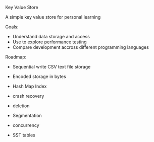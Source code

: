 Key Value Store

A simple key value store for personal learning

Goals:
- Understand data storage and access
- Use to explore performance testing
- Compare development accross different programming languages

Roadmap:

- Sequential write CSV text file storage
- Encoded storage in bytes
- Hash Map Index
- crash recovery
- deletion
- Segmentation

- concurrency
- SST tables

